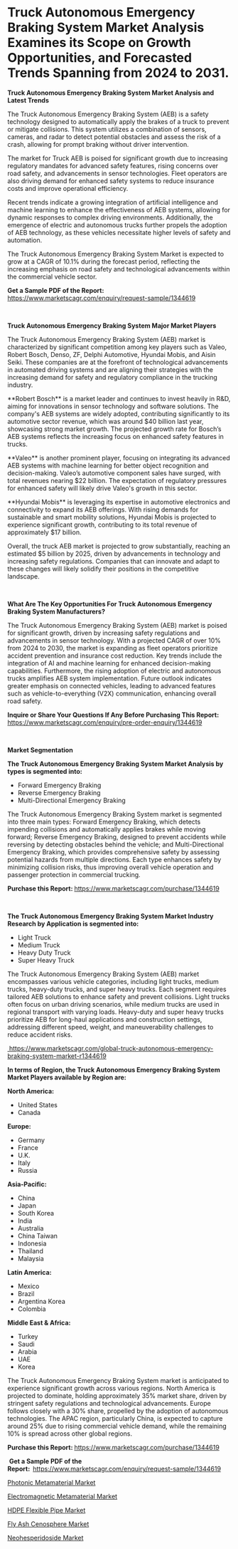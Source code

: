 <p><h1>Truck Autonomous Emergency Braking System Market Analysis Examines its Scope on Growth Opportunities, and Forecasted Trends Spanning from 2024 to 2031.</h1></p><p><strong>Truck Autonomous Emergency Braking System Market Analysis and Latest Trends</strong></p>
<p><p>The Truck Autonomous Emergency Braking System (AEB) is a safety technology designed to automatically apply the brakes of a truck to prevent or mitigate collisions. This system utilizes a combination of sensors, cameras, and radar to detect potential obstacles and assess the risk of a crash, allowing for prompt braking without driver intervention. </p><p>The market for Truck AEB is poised for significant growth due to increasing regulatory mandates for advanced safety features, rising concerns over road safety, and advancements in sensor technologies. Fleet operators are also driving demand for enhanced safety systems to reduce insurance costs and improve operational efficiency. </p><p>Recent trends indicate a growing integration of artificial intelligence and machine learning to enhance the effectiveness of AEB systems, allowing for dynamic responses to complex driving environments. Additionally, the emergence of electric and autonomous trucks further propels the adoption of AEB technology, as these vehicles necessitate higher levels of safety and automation. </p><p>The Truck Autonomous Emergency Braking System Market is expected to grow at a CAGR of 10.1% during the forecast period, reflecting the increasing emphasis on road safety and technological advancements within the commercial vehicle sector.</p></p>
<p><strong>Get a Sample PDF of the Report:&nbsp;</strong> <a href="https://www.marketscagr.com/enquiry/request-sample/1344619?utm_campaign=1848&utm_medium=2&utm_source=Github&utm_content=ia&utm_term=11122024&utm_id=truck-autonomous-emergency-braking-system">https://www.marketscagr.com/enquiry/request-sample/1344619</a></p>
<p>&nbsp;</p>
<p><strong>Truck Autonomous Emergency Braking System Major Market Players</strong></p>
<p><p>The Truck Autonomous Emergency Braking System (AEB) market is characterized by significant competition among key players such as Valeo, Robert Bosch, Denso, ZF, Delphi Automotive, Hyundai Mobis, and Aisin Seiki. These companies are at the forefront of technological advancements in automated driving systems and are aligning their strategies with the increasing demand for safety and regulatory compliance in the trucking industry.</p><p>**Robert Bosch** is a market leader and continues to invest heavily in R&D, aiming for innovations in sensor technology and software solutions. The company's AEB systems are widely adopted, contributing significantly to its automotive sector revenue, which was around $40 billion last year, showcasing strong market growth. The projected growth rate for Bosch’s AEB systems reflects the increasing focus on enhanced safety features in trucks.</p><p>**Valeo** is another prominent player, focusing on integrating its advanced AEB systems with machine learning for better object recognition and decision-making. Valeo’s automotive component sales have surged, with total revenues nearing $22 billion. The expectation of regulatory pressures for enhanced safety will likely drive Valeo's growth in this sector.</p><p>**Hyundai Mobis** is leveraging its expertise in automotive electronics and connectivity to expand its AEB offerings. With rising demands for sustainable and smart mobility solutions, Hyundai Mobis is projected to experience significant growth, contributing to its total revenue of approximately $17 billion.</p><p>Overall, the truck AEB market is projected to grow substantially, reaching an estimated $5 billion by 2025, driven by advancements in technology and increasing safety regulations. Companies that can innovate and adapt to these changes will likely solidify their positions in the competitive landscape.</p></p>
<p>&nbsp;</p>
<p><strong>What Are The Key Opportunities For Truck Autonomous Emergency Braking System Manufacturers?</strong></p>
<p><p>The Truck Autonomous Emergency Braking System (AEB) market is poised for significant growth, driven by increasing safety regulations and advancements in sensor technology. With a projected CAGR of over 10% from 2024 to 2030, the market is expanding as fleet operators prioritize accident prevention and insurance cost reduction. Key trends include the integration of AI and machine learning for enhanced decision-making capabilities. Furthermore, the rising adoption of electric and autonomous trucks amplifies AEB system implementation. Future outlook indicates greater emphasis on connected vehicles, leading to advanced features such as vehicle-to-everything (V2X) communication, enhancing overall road safety.</p></p>
<p><strong>Inquire or Share Your Questions If Any Before Purchasing This Report:</strong> <a href="https://www.marketscagr.com/enquiry/pre-order-enquiry/1344619?utm_campaign=1848&utm_medium=2&utm_source=Github&utm_content=ia&utm_term=11122024&utm_id=truck-autonomous-emergency-braking-system">https://www.marketscagr.com/enquiry/pre-order-enquiry/1344619</a></p>
<p>&nbsp;</p>
<p><strong>Market Segmentation</strong></p>
<p><strong>The Truck Autonomous Emergency Braking System Market Analysis by types is segmented into:</strong></p>
<p><ul><li>Forward Emergency Braking</li><li>Reverse Emergency Braking</li><li>Multi-Directional Emergency Braking</li></ul></p>
<p><p>The Truck Autonomous Emergency Braking System market is segmented into three main types: Forward Emergency Braking, which detects impending collisions and automatically applies brakes while moving forward; Reverse Emergency Braking, designed to prevent accidents while reversing by detecting obstacles behind the vehicle; and Multi-Directional Emergency Braking, which provides comprehensive safety by assessing potential hazards from multiple directions. Each type enhances safety by minimizing collision risks, thus improving overall vehicle operation and passenger protection in commercial trucking.</p></p>
<p><strong>Purchase this Report:&nbsp;</strong><a href="https://www.marketscagr.com/purchase/1344619?utm_campaign=1848&utm_medium=2&utm_source=Github&utm_content=ia&utm_term=11122024&utm_id=truck-autonomous-emergency-braking-system">https://www.marketscagr.com/purchase/1344619</a></p>
<p>&nbsp;</p>
<p><strong>The Truck Autonomous Emergency Braking System Market Industry Research by Application is segmented into:</strong></p>
<p><ul><li>Light Truck</li><li>Medium Truck</li><li>Heavy Duty Truck</li><li>Super Heavy Truck</li></ul></p>
<p><p>The Truck Autonomous Emergency Braking System (AEB) market encompasses various vehicle categories, including light trucks, medium trucks, heavy-duty trucks, and super heavy trucks. Each segment requires tailored AEB solutions to enhance safety and prevent collisions. Light trucks often focus on urban driving scenarios, while medium trucks are used in regional transport with varying loads. Heavy-duty and super heavy trucks prioritize AEB for long-haul applications and construction settings, addressing different speed, weight, and maneuverability challenges to reduce accident risks.</p></p>
<p><a href="https://www.marketscagr.com/global-truck-autonomous-emergency-braking-system-market-r1344619?utm_campaign=1848&utm_medium=2&utm_source=Github&utm_content=ia&utm_term=11122024&utm_id=truck-autonomous-emergency-braking-system">&nbsp;https://www.marketscagr.com/global-truck-autonomous-emergency-braking-system-market-r1344619</a></p>
<p><strong>In terms of Region, the Truck Autonomous Emergency Braking System Market Players available by Region are:</strong></p>
<p>
    <p> <strong> North America: </strong>
        <ul>
            <li>United States</li>
            <li>Canada</li>
        </ul>
        </p> 
    <p> <strong> Europe: </strong>
        <ul>
            <li>Germany</li>
            <li>France</li>
            <li>U.K.</li>
            <li>Italy</li>
            <li>Russia</li>
        </ul>
        </p> 
    <p> <strong> Asia-Pacific: </strong>
        <ul>
            <li>China</li>
            <li>Japan</li>
            <li>South Korea</li>
            <li>India</li>
            <li>Australia</li>
            <li>China Taiwan</li>
            <li>Indonesia</li>
            <li>Thailand</li>
            <li>Malaysia</li>
        </ul>
        </p> 
    <p> <strong> Latin America: </strong>
        <ul>
            <li>Mexico</li>
            <li>Brazil</li>
            <li>Argentina Korea</li>
            <li>Colombia</li>
        </ul>
        </p> 
    <p> <strong> Middle East & Africa: </strong>
        <ul>
            <li>Turkey</li>
            <li>Saudi</li>
            <li>Arabia</li>
            <li>UAE</li>
            <li>Korea</li>
        </ul>
    </p>
    </p>
<p><p>The Truck Autonomous Emergency Braking System market is anticipated to experience significant growth across various regions. North America is projected to dominate, holding approximately 35% market share, driven by stringent safety regulations and technological advancements. Europe follows closely with a 30% share, propelled by the adoption of autonomous technologies. The APAC region, particularly China, is expected to capture around 25% due to rising commercial vehicle demand, while the remaining 10% is spread across other global regions.</p></p>
<p><strong>Purchase this Report: </strong><a href="https://www.marketscagr.com/purchase/1344619?utm_campaign=1848&utm_medium=2&utm_source=Github&utm_content=ia&utm_term=11122024&utm_id=truck-autonomous-emergency-braking-system">https://www.marketscagr.com/purchase/1344619</a></p>
<p>&nbsp;<strong>Get a Sample PDF of the Report:&nbsp;&nbsp;</strong><a href="https://www.marketscagr.com/enquiry/request-sample/1344619?utm_campaign=1848&utm_medium=2&utm_source=Github&utm_content=ia&utm_term=11122024&utm_id=truck-autonomous-emergency-braking-system">https://www.marketscagr.com/enquiry/request-sample/1344619</a></p>
<p><strong></strong></p>
<p><p><a href="https://www.linkedin.com/pulse/c-hannibex-sqmmf?utm_campaign=1848&utm_medium=2&utm_source=Github&utm_content=ia&utm_term=11122024&utm_id=truck-autonomous-emergency-braking-system">Photonic Metamaterial Market</a></p><p><a href="https://www.linkedin.com/pulse/market-dynamics-collectra-3eofe?utm_campaign=1848&utm_medium=2&utm_source=Github&utm_content=ia&utm_term=11122024&utm_id=truck-autonomous-emergency-braking-system">Electromagnetic Metamaterial Market</a></p><p><a href="https://www.linkedin.com/pulse/hdpe-flexible-pipe-market-size-share-analysis-growth-uyvre?utm_campaign=1848&utm_medium=2&utm_source=Github&utm_content=ia&utm_term=11122024&utm_id=truck-autonomous-emergency-braking-system">HDPE Flexible Pipe Market</a></p><p><a href="https://www.linkedin.com/pulse/fly-ash-cenosphere-market-ecosystem-competitive-landscape-siqce?utm_campaign=1848&utm_medium=2&utm_source=Github&utm_content=ia&utm_term=11122024&utm_id=truck-autonomous-emergency-braking-system">Fly Ash Cenosphere Market</a></p><p><a href="https://www.linkedin.com/pulse/neohesperidoside-market-study-growth-opportunities-value-zt9de?utm_campaign=1848&utm_medium=2&utm_source=Github&utm_content=ia&utm_term=11122024&utm_id=truck-autonomous-emergency-braking-system">Neohesperidoside Market</a></p></p>